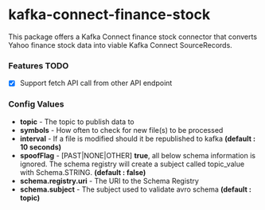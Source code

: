 # kafka-connect-finance-stock
This package offers a Kafka Connect finance stock connector that converts Yahoo finance stock data into viable Kafka Connect
SourceRecords.

### Features TODO
- [x] Support fetch API call from other API endpoint

### Config Values ###
* __topic__ - The topic to publish data to
* __symbols__ - How often to check for new file(s) to be processed
* __interval__ - If a file is modified should it be republished to kafka __(default : 10 seconds)__
* __spoofFlag__ - [PAST|NONE|OTHER] **true**, all below schema information is ignored.
The schema registry will create a subject called topic_value with Schema.STRING. __(default : false)__ 
* __schema.registry.uri__ - The URI to the Schema Registry  
* __schema.subject__ - The subject used to validate avro schema __(default : topic)__
